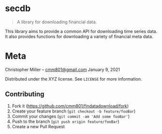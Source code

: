 # secdb
> A library for downloading financial data.

This library aims to provide a common API for downloading time series data.
It also provides functions for downloading a variety of financial meta data.

# Meta

Christopher Miller – cmm801@gmail.com
January 9, 2021

Distributed under the XYZ license. See ``LICENSE`` for more information.


## Contributing

1. Fork it (<https://github.com/cmm801/findatadownload/fork>)
2. Create your feature branch (`git checkout -b feature/fooBar`)
3. Commit your changes (`git commit -am 'Add some fooBar'`)
4. Push to the branch (`git push origin feature/fooBar`)
5. Create a new Pull Request
